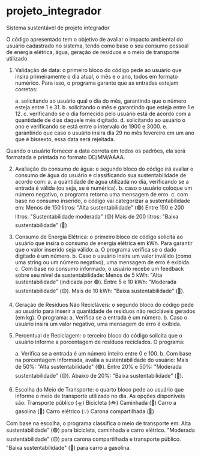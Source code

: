 # projeto_integrador
Sistema sustentável de projeto integrador

O código apresentado tem o objetivo de avaliar o impacto ambiental do usuário cadastrado no sistema, tendo como base o seu consumo pessoal de energia elétrica, água, geração de resíduos e o meio de transporte utilizado.

1. Validação de data: o primeiro bloco do código pede ao usuário que insira primeiramente o dia atual, o mês e o ano, todos em formato numérico. Para isso, o programa garante que as entradas estejam corretas:

    a. solicitando ao usuário qual o dia do mês, garantindo que o número esteja entre 1 e 31.
    b. solicitando o mês e garantindo que esteja entre 1 e 12.
    c. verificando se o dia fornecido pelo usuário está de acordo com a quantidade de dias daquele mês digitado.
    d. solicitando ao usuário o ano e verificando se está entre o intervalo de 1900 e 3000.
    e. garantindo que caso o usuário insira dia 29 no mês fevereiro em um ano que é bissexto, essa data será rejeitada.

Quando o usuário fornecer a data correta em todos os padrões, ela será formatada e printada no formato DD/MM/AAAA.

2. Avaliação do consumo de água: o segundo bloco do código irá avaliar o consumo de água do usuário e classificando sua sustentabilidade de acordo com:
    a. a quantidade de água utilizada no dia, verificando se a entrada é válida (ou seja, se é numérica).
    b. caso o usuário coloque um número negativo, o programa retorna uma mensagem de erro.
    c. com base no consumo inserido, o código vai categorizar a sustentabilidade em:
            Menos de 150 litros: "Alta sustentabilidade" (🟢)
            Entre 150 e 200 litros: "Sustentabilidade moderada" (🟡)
            Mais de 200 litros: "Baixa sustentabilidade" (🔴)

3. Consumo de Energia Elétrica: o primeiro bloco de código solicita ao usuário que insira o consumo de energia elétrica em kWh. Para garantir que o valor inserido seja válido:
    a. O programa verifica se o dado digitado é um número.
    b. Caso o usuário insira um valor inválido (como uma string ou um número negativo), uma mensagem de erro é exibida.
    c. Com base no consumo informado, o usuário recebe um feedback sobre seu nível de sustentabilidade:
            Menos de 5 kWh: "Alta sustentabilidade" (indicada por 🟢).
            Entre 5 e 10 kWh: "Moderada sustentabilidade" (🟡).
            Mais de 10 kWh: "Baixa sustentabilidade" (🔴).

4. Geração de Resíduos Não Recicláveis: o segundo bloco do código pede ao usuário para inserir a quantidade de resíduos não recicláveis gerados (em kg). O programa:
    a. Verifica se a entrada é um número.
    b. Caso o usuário insira um valor negativo, uma mensagem de erro é exibida.

5. Percentual de Reciclagem: o terceiro bloco do código solicita que o usuário informe a porcentagem de resíduos reciclados. O programa:
    
    a. Verifica se a entrada é um número inteiro entre 0 e 100.
    b. Com base na porcentagem informada, avalia a sustentabilidade do usuário:
            Mais de 50%: "Alta sustentabilidade" (🟢).
            Entre 20% e 50%: "Moderada sustentabilidade" (🟡).
            Abaixo de 20%: "Baixa sustentabilidade" (🔴).

6. Escolha do Meio de Transporte: o quarto bloco pede ao usuário que informe o meio de transporte utilizado no dia. As opções disponíveis são:
            Transporte público (🛸)
            Bicicleta (🚲)
            Caminhada (🚶)
            Carro a gasolina (🚗)
            Carro elétrico (💡)
            Carona compartilhada (👥)

Com base na escolha, o programa classifica o meio de transporte em:
            Alta sustentabilidade" (🟢) para bicicleta, caminhada e carro elétrico.
            "Moderada sustentabilidade" (🟡) para carona compartilhada e transporte público.
            "Baixa sustentabilidade" (🔴) para carro a gasolina.

            